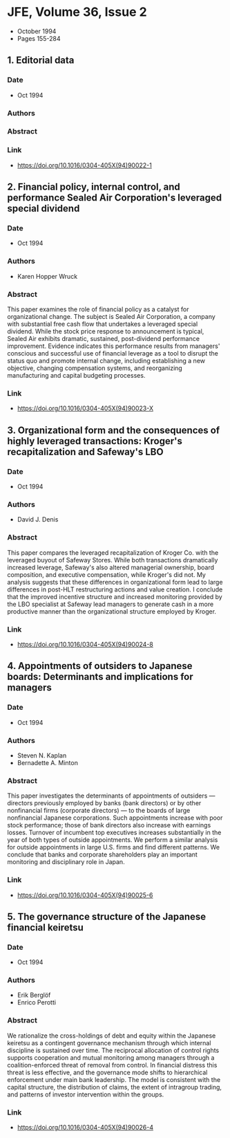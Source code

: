 # JFE, Volume 36, Issue 2
- October 1994
- Pages 155-284

## 1. Editorial data
### Date
- Oct 1994
### Authors
### Abstract

### Link
- https://doi.org/10.1016/0304-405X(94)90022-1

## 2. Financial policy, internal control, and performance Sealed Air Corporation's leveraged special dividend
### Date
- Oct 1994
### Authors
- Karen Hopper Wruck
### Abstract
This paper examines the role of financial policy as a catalyst for organizational change. The subject is Sealed Air Corporation, a company with substantial free cash flow that undertakes a leveraged special dividend. While the stock price response to announcement is typical, Sealed Air exhibits dramatic, sustained, post-dividend performance improvement. Evidence indicates this performance results from managers' conscious and successful use of financial leverage as a tool to disrupt the status quo and promote internal change, including establishing a new objective, changing compensation systems, and reorganizing manufacturing and capital budgeting processes.
### Link
- https://doi.org/10.1016/0304-405X(94)90023-X

## 3. Organizational form and the consequences of highly leveraged transactions: Kroger's recapitalization and Safeway's LBO
### Date
- Oct 1994
### Authors
- David J. Denis
### Abstract
This paper compares the leveraged recapitalization of Kroger Co. with the leveraged buyout of Safeway Stores. While both transactions dramatically increased leverage, Safeway's also altered managerial ownership, board composition, and executive compensation, while Kroger's did not. My analysis suggests that these differences in organizational form lead to large differences in post-HLT restructuring actions and value creation. I conclude that the improved incentive structure and increased monitoring provided by the LBO specialist at Safeway lead managers to generate cash in a more productive manner than the organizational structure employed by Kroger.
### Link
- https://doi.org/10.1016/0304-405X(94)90024-8

## 4. Appointments of outsiders to Japanese boards: Determinants and implications for managers
### Date
- Oct 1994
### Authors
- Steven N. Kaplan
- Bernadette A. Minton
### Abstract
This paper investigates the determinants of appointments of outsiders — directors previously employed by banks (bank directors) or by other nonfinancial firms (corporate directors) — to the boards of large nonfinancial Japanese corporations. Such appointments increase with poor stock performance; those of bank directors also increase with earnings losses. Turnover of incumbent top executives increases substantially in the year of both types of outside appointments. We perform a similar analysis for outside appointments in large U.S. firms and find different patterns. We conclude that banks and corporate shareholders play an important monitoring and disciplinary role in Japan.
### Link
- https://doi.org/10.1016/0304-405X(94)90025-6

## 5. The governance structure of the Japanese financial keiretsu
### Date
- Oct 1994
### Authors
- Erik Berglöf
- Enrico Perotti
### Abstract
We rationalize the cross-holdings of debt and equity within the Japanese keiretsu as a contingent governance mechanism through which internal discipline is sustained over time. The reciprocal allocation of control rights supports cooperation and mutual monitoring among managers through a coalition-enforced threat of removal from control. In financial distress this threat is less effective, and the governance mode shifts to hierarchical enforcement under main bank leadership. The model is consistent with the capital structure, the distribution of claims, the extent of intragroup trading, and patterns of investor intervention within the groups.
### Link
- https://doi.org/10.1016/0304-405X(94)90026-4

